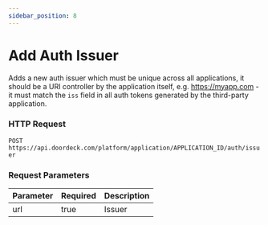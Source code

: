 ```yaml
---
sidebar_position: 8
---
```


# Add Auth Issuer

Adds a new auth issuer which must be unique across all applications, it should be a URI controller by the application
itself, e.g. https://myapp.com - it must match the ```iss``` field in all auth tokens generated by the third-party
application.

### HTTP Request

`POST https://api.doordeck.com/platform/application/APPLICATION_ID/auth/issuer`

### Request Parameters

| Parameter | Required | Description |
|-----------|----------|-------------|
| url       | true     | Issuer      |
